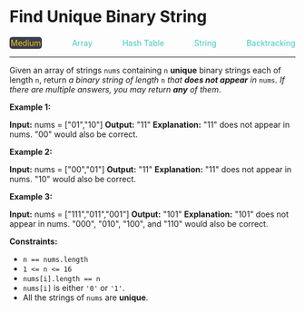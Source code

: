 # Find Unique Binary String

<div style="display: flex; justify-content: space-between; align-items: center">
<div style="color: #fac31d;
padding: 2px; background-color: #3a3f4b; border-radius: 5px;">Medium</div>
<div style="color: #46c6c2">Array</div>
<div style="color: #46c6c2">Hash Table</div>
<div style="color: #46c6c2">String</div>
<div style="color: #46c6c2">Backtracking</div>
</div>

---

Given an array of strings `nums` containing `n` **unique** binary strings each of length `n`, return _a binary string of length_ `n` _that **does not appear** in_ `nums`_. If there are multiple answers, you may return **any** of them_.

**Example 1:**

**Input:** nums = \["01","10"\]
**Output:** "11"
**Explanation:** "11" does not appear in nums. "00" would also be correct.

**Example 2:**

**Input:** nums = \["00","01"\]
**Output:** "11"
**Explanation:** "11" does not appear in nums. "10" would also be correct.

**Example 3:**

**Input:** nums = \["111","011","001"\]
**Output:** "101"
**Explanation:** "101" does not appear in nums. "000", "010", "100", and "110" would also be correct.

**Constraints:**

*   `n == nums.length`
*   `1 <= n <= 16`
*   `nums[i].length == n`
*   `nums[i]` is either `'0'` or `'1'`.
*   All the strings of `nums` are **unique**.